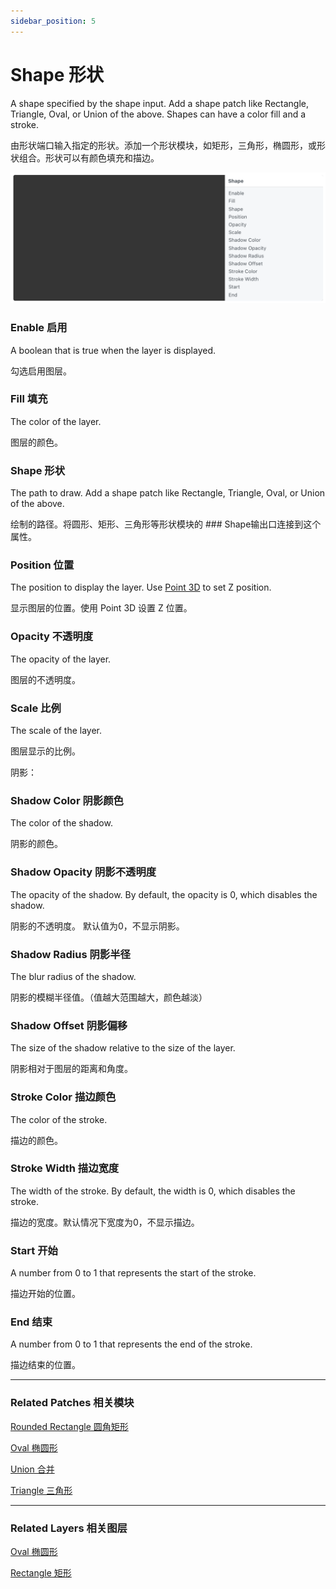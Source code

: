 ```yaml
---
sidebar_position: 5
---
```


# Shape 形状

A shape specified by the shape input. Add a shape patch like Rectangle, Triangle, Oval, or Union of the above. Shapes can have a color fill and a stroke.

由形状端口输入指定的形状。添加一个形状模块，如矩形，三角形，椭圆形，或形状组合。形状可以有颜色填充和描边。

![Image](./../../../static/img/docs/Layer/shape.png)

### Enable 启用

A boolean that is true when the layer is displayed.

勾选启用图层。

### Fill 填充

The color of the layer.

图层的颜色。

### Shape 形状

The path to draw. Add a shape patch like Rectangle, Triangle, Oval, or Union of the above.

绘制的路径。将圆形、矩形、三角形等形状模块的 ### Shape输出口连接到这个属性。

### Position 位置

The position to display the layer. Use [Point 3D](./../Utility/Point%203D.md) to set Z position.

显示图层的位置。使用 Point 3D 设置 Z 位置。

### Opacity 不透明度

The opacity of the layer.

图层的不透明度。

### Scale 比例

The scale of the layer.

图层显示的比例。

阴影：

### Shadow Color 阴影颜色

The color of the shadow.

阴影的颜色。

### Shadow Opacity 阴影不透明度

The opacity of the shadow. By default, the opacity is 0, which disables the shadow.

阴影的不透明度。 默认值为0，不显示阴影。

### Shadow Radius 阴影半径

The blur radius of the shadow.

阴影的模糊半径值。（值越大范围越大，颜色越淡）

### Shadow Offset 阴影偏移

The size of the shadow relative to the size of the layer.

阴影相对于图层的距离和角度。

### Stroke Color 描边颜色

The color of the stroke.

描边的颜色。

### Stroke Width 描边宽度

The width of the stroke. By default, the width is 0, which disables the stroke.

描边的宽度。默认情况下宽度为0，不显示描边。

### Start 开始

A number from 0 to 1 that represents the start of the stroke.

描边开始的位置。

### End 结束

A number from 0 to 1 that represents the end of the stroke.

描边结束的位置。

------

### Related Patches 相关模块

[Rounded Rectangle 圆角矩形](https://www.notion.so/Rounded-Rectangle-682f601349ac4e8985eb9b70c98792ca)

[Oval 椭圆形](./../Shapes/Oval.md)

[Union 合并](https://www.notion.so/Union-25b8641484f545799ac0f5e2fd48620d)

[Triangle 三角形](https://www.notion.so/Triangle-de2307b4545640358caaee069a8ca536)

------

### Related Layers 相关图层

[Oval 椭圆形](./../Shapes/Oval.md)

[Rectangle 矩形](https://www.notion.so/Rectangle-d4f77c73db8f4c9393d1a4616cd27912)
